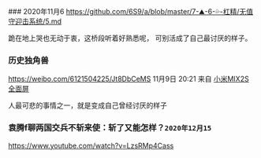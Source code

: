 ‎### 2020‎年‎11‎月‎6‎
https://github.com/6S9/a/blob/master/7-⛰️-6-💦-杠精/无值守迎击系统/5.md

跪在地上哭也无动于衷，这桥段听着好熟悉呢，
可别活成了自己最讨厌的样子。

### 历史独角兽
https://weibo.com/6121504225/Jt8DbCeMS
11月9日 20:21 来自 <u>小米MIX2S 全面屏</u>

人最可悲的事情之一，就是变成自己曾经讨厌的样子 ​​​​

### 袁腾f聊两国交兵不斩来使：斩了又能怎样？`2020年12月15`
https://www.youtube.com/watch?v=LzsRMp4Cass
